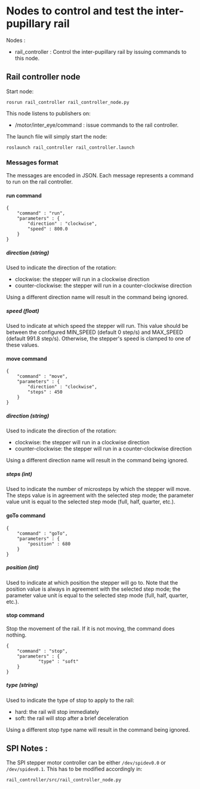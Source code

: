 # Nodes to control and test the inter-pupillary rail

Nodes :
  * rail_controller : Control the inter-pupillary rail by issuing commands to this node.

## Rail controller node

Start node:
```
rosrun rail_controller rail_controller_node.py
```

This node listens to publishers on:
 * /motor/inter_eye/command : issue commands to the rail controller.

The launch file will simply start the node:
```
roslaunch rail_controller rail_controller.launch
```

### Messages format
The messages are encoded in JSON. Each message represents a command to run on the rail controller.

#### run command
```
{
    "command" : "run",
    "parameters" : {
        "direction" : "clockwise",
        "speed" : 800.0
    }
}
```

##### direction (string)
Used to indicate the direction of the rotation:
 * clockwise: the stepper will run in a clockwise direction
 * counter-clockwise: the stepper will run in a counter-clockwise direction

Using a different direction name will result in the command being ignored.

##### speed (float)
Used to indicate at which speed the stepper will run.
This value should be between the configured MIN_SPEED (default 0 step/s) and MAX_SPEED (default 991.8 step/s). Otherwise, the stepper's speed is clamped to one of these values.

#### move command
```
{
    "command" : "move",
    "parameters" : {
        "direction" : "clockwise",
        "steps" : 450
    }
}
```

##### direction (string)
Used to indicate the direction of the rotation:
 * clockwise: the stepper will run in a clockwise direction
 * counter-clockwise: the stepper will run in a counter-clockwise direction

Using a different direction name will result in the command being ignored.

##### steps (int)
Used to indicate the number of microsteps by which the stepper will move.
The steps value is in agreement with the selected step mode; the parameter
value unit is equal to the selected step mode (full, half, quarter, etc.).

#### goTo command
```
{
    "command" : "goTo",
    "parameters" : {
        "position" : 680
    }
}
```

##### position (int)
Used to indicate at which position the stepper will go to.
Note that the position value is always in agreement with the selected step mode; the
parameter value unit is equal to the selected step mode (full, half, quarter, etc.).

#### stop command
Stop the movement of the rail. If it is not moving, the command does nothing.

```
{
    "command" : "stop",
    "parameters" : {
            "type" : "soft"
    }
}
```

##### type (string)
Used to indicate the type of stop to apply to the rail:
 * hard: the rail will stop immediately
 * soft: the rail will stop after a brief deceleration

Using a different stop type name will result in the command being ignored.

## SPI Notes :
The SPI stepper motor controller can be either `/dev/spidev0.0` or `/dev/spidev0.1`. 
This has to be modified accordingly in:

```
rail_controller/src/rail_controller_node.py
```
